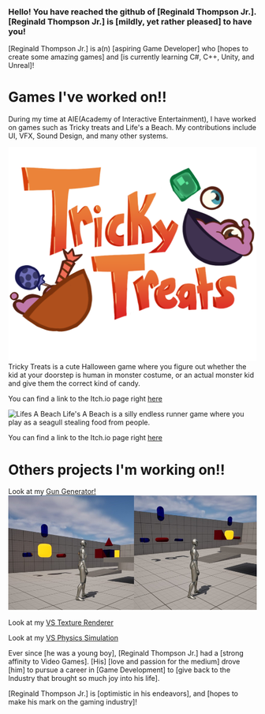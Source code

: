 ### Hello! You have reached the github of [Reginald Thompson Jr.]. [Reginald Thompson Jr.] is [mildly, yet rather pleased] to have you!

[Reginald Thompson Jr.] is a(n) [aspiring Game Developer] who [hopes to create some amazing games] and [is currently learning C#, C++, Unity, and Unreal]!

# Games I've worked on!!

During my time at AIE(Academy of Interactive Entertainment), I have worked on games such as Tricky treats and Life's a Beach. My contributions include UI, VFX, Sound Design, and many other systems.

![Tricky Treats](https://github.com/RJT800/RJT800/blob/main/image_2025-06-26_124533002.png?raw=true)
Tricky Treats is a cute Halloween game where you figure out whether the kid at your doorstep is human in monster costume, or an actual monster kid and give them the correct kind of candy.<br/>

You can find a link to the Itch.io page right [here](https://trickytreats.itch.io/tricky-treats)

![Lifes A Beach](https://github.com/RJT800/RJT800/blob/main/LAB_ItchBanner.png?raw=true)
Life's A Beach is a silly endless runner game where you play as a seagull stealing food from people.<br/>

You can find a link to the Itch.io page right [here](https://lifesabeachaie.itch.io/lifes-a-beach)
# Others projects I'm working on!!

Look at my [Gun Generator!](https://github.com/RJT800/TPTCPP)
![Look at my Gun Generator!](https://github.com/RJT800/RJT800/blob/main/GunGenExamplePicture.jpg?raw=true)

Look at my [VS Texture Renderer](https://github.com/RJT800/CPlusPlusGraphics)

Look at my [VS Physics Simulation](https://github.com/RJT800/GameEngineY2)

Ever since [he was a young boy], [Reginald Thompson Jr.] had a [strong affinity to Video Games]. [His] [love and passion for the medium] drove [him] to pursue a career in [Game Development] to [give back to the Industry that brought so much joy into his life].

[Reginald Thompson Jr.] is [optimistic in his endeavors], and [hopes to make his mark on the gaming industry]!


<!--
**RJT800/RJT800** is a ✨ _special_ ✨ repository because its `README.md` (this file) appears on your GitHub profile.

Here are some ideas to get you started:

- 🔭 I’m currently working on ...
- 🌱 I’m currently learning ...
- 👯 I’m looking to collaborate on ...
- 🤔 I’m looking for help with ...
- 💬 Ask me about ...
- 📫 How to reach me: ...
- 😄 Pronouns: ...
- ⚡ Fun fact: ...
-->
